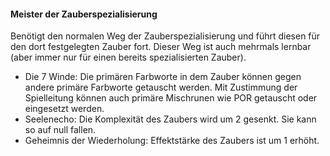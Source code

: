 #### Meister der Zauberspezialisierung

Benötigt den normalen Weg der Zauberspezialisierung und führt diesen für den dort festgelegten Zauber fort. Dieser Weg
ist auch mehrmals lernbar (aber immer nur für einen bereits spezialisierten Zauber).

* Die 7 Winde: Die primären Farbworte in dem Zauber können gegen andere primäre Farbworte getauscht werden. Mit
Zustimmung der Spielleitung können auch primäre Mischrunen wie POR getauscht oder eingesetzt werden.
* Seelenecho: Die Komplexität des Zaubers wird um 2 gesenkt. Sie kann so auf null fallen.
* Geheimnis der Wiederholung: Effektstärke des Zaubers ist um 1 erhöht.
